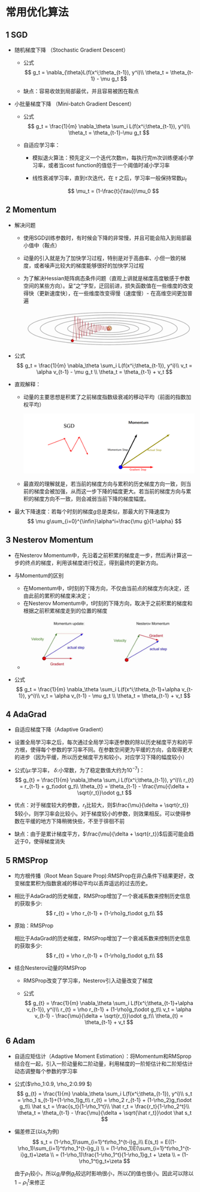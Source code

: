 # 常用优化算法

## 1 SGD

* 随机梯度下降 （Stochastic Gradient Descent）

  * 公式
    $$
    g_t =  \nabla_{\theta}L(f(x^i;\theta_{t-1}), y^i)\\
    \theta_t = \theta_{t-1} - \mu g_t
    $$



  * 缺点：容易收敛到局部最优，并且容易被困在鞍点

* 小批量梯度下降 （Mini-batch Gradient Descent）

  * 公式
    $$
    g_t = \frac{1}{m} \nabla_\theta \sum_i L(f(x^i;\theta_{t-1}), y^i)\\
    \theta_t = \theta_{t-1}-\mu g_t
    $$

  * 自适应学习率：

    * 模拟退火算法：预先定义一个迭代次数m，每执行完m次训练便减小学习率，或者当cost function的值低于一个阈值时减小学习率
    * 线性衰减学习率，直到$\tau$次迭代，在 $\tau$ 之后，学习率一般保持常数$\mu_{\tau}$

      $$
      \mu_t = (1-\frac{t}{\tau})\mu_0
      $$

## 2 Momentum

* 解决问题

  * 使用SGD训练参数时，有时候会下降的非常慢，并且可能会陷入到局部最小值中（鞍点）

  * 动量的引入就是为了加快学习过程，特别是对于高曲率、小但一致的梯度，或者噪声比较大的梯度能够很好的加快学习过程

  * 为了解决Hessian矩阵病态条件问题（直观上讲就是梯度高度敏感于参数空间的某些方向）。呈“之”字型，迂回前进，损失函数值在一些维度的改变得快（更新速度快），在一些维度改变得慢（速度慢）- 在高维空间更加普遍

    ![1613487611753](assets/1613487611753.png)

    

* 公式
  $$
  g_t = \frac{1}{m} \nabla_\theta \sum_i L(f(x^i;\theta_{t-1}), y^i)\\
  v_t = \alpha v_{t-1} - \mu g_t \\
  \theta_t = \theta_{t-1} + v_t
  $$

* 直观解释：

  * 动量的主要思想是积累了之前梯度指数级衰减的移动平均（前面的指数加权平均）

    ![1613486701752](assets/1613486701752.png)

  * 最直观的理解就是，若当前的梯度方向与累积的历史梯度方向一致，则当前的梯度会被加强，从而这一步下降的幅度更大。若当前的梯度方向与累积的梯度方向不一致，则会减弱当前下降的梯度幅度。

* 最大下降速度：若每个时刻的梯度$g$总是类似，那最大的下降速度为
  $$
  \mu g\sum_{i=0}^{\infin}\alpha^i=\frac{\mu g}{1-\alpha}
  $$
  

## 3 Nesterov Momentum

* 在Nesterov Momentum中，先沿着之前积累的梯度走一步，然后再计算这一步的终点的梯度，利用该梯度进行校正，得到最终的更新方向。

* 与Momentum的区别
  * 在Momentum中，t时刻的下降方向，不仅由当前点的梯度方向决定，还由此前的累积的梯度来决定；
  * 在Nesterov Momentum中，t时刻的下降方向，取决于之前积累的梯度和根据之前积累梯度走到的位置的梯度
  * ![1613487795316](assets/1613487795316.png)

* 公式
  $$
  g_t = \frac{1}{m} \nabla_\theta \sum_i L(f(x^i;\theta_{t-1}+\alpha v_{t-1}), y^i)\\
  v_t = \alpha v_{t-1} - \mu g_t \\
  \theta_t = \theta_{t-1} + v_t
  $$
  

## 4 AdaGrad

* 自适应梯度下降（Adaptive Gradient）

* 设置全局学习率之后，每次通过全局学习率逐参数的除以历史梯度平方和的平方根，使得每个参数的学习率不同。在参数空间更为平缓的方向，会取得更大的进步（因为平缓，所以历史梯度平方和较小，对应学习下降的幅度较小）

* 公式($\mu$:学习率， $\delta$:小常数，为了稳定数值大约为$10^{-7}$)：
  $$
  g_{t} = \frac{1}{m} \nabla_\theta \sum_i L(f(x^i;\theta_{t-1}), y^i)\\
  r_{t} = r_{t-1} + g_t\odot g_t\\
  \theta_{t} = \theta_{t-1} - \frac{\mu}{\delta + \sqrt{r_t}}\odot g_t
  $$

* 优点：对于梯度较大的参数，$r_t​$比较大，则$\frac{\mu}{\delta + \sqrt{r_t}}​$较小，则学习率会比较小。对于梯度较小的参数，则效果相反。可以使得参数在平缓的地方下降稍微快些，不至于徘徊不前

* 缺点：由于是累计梯度平方，$\frac{\mu}{\delta + \sqrt{r_t}}$后面可能会趋近于0，使得梯度消失

## 5 RMSProp

* 均方根传播（Root Mean Square Prop):RMSProp在非凸条件下结果更好，改变梯度累积为指数衰减的移动平均以丢弃遥远的过去历史。

* 相比于AdaGrad的历史梯度，RMSProp增加了一个衰减系数来控制历史信息的获取多少:
  $$
  r_{t} = \rho r_{t-1} + (1-\rho)g_t\odot g_t\\
  $$

* 原始：RMSProp

  相比于AdaGrad的历史梯度，RMSProp增加了一个衰减系数来控制历史信息的获取多少:
  $$
  r_{t} = \rho r_{t-1} + (1-\rho)g_t\odot g_t\\
  $$

* 结合Nesterov动量的RMSProp

  * RMSProp改变了学习率，Nesterov引入动量改变了梯度

  * 公式
    $$
    g_{t} = \frac{1}{m} \nabla_\theta \sum_i L(f(x^i;\theta_{t-1}+\alpha v_{t-1}), y^i)\\
    r_{t} = \rho r_{t-1} + (1-\rho)g_t\odot g_t\\
    v_t = \alpha v_{t-1} - \frac{\mu}{\delta + \sqrt{r_t}}\odot g_t\\
    \theta_{t} = \theta_{t-1} + v_t
    $$
    

## 6 Adam

* 自适应矩估计（Adaptive Moment Estimation）：将Momentum和RMSprop结合在一起，引入一阶动量和二阶动量，利用梯度的一阶矩估计和二阶矩估计动态调整每个参数的学习率

* 公式($\rho_1:0.9, \rho_2:0.99 $)
  $$
  g_{t} = \frac{1}{m} \nabla_\theta \sum_i L(f(x^i;\theta_{t-1}), y^i)\\
  s_t = \rho_1 s_{t-1}+(1-\rho_1)g_t\\
  r_{t} = \rho_2 r_{t-1} + (1-\rho_2)g_t\odot g_t\\
  \hat s_t = \frac{s_t}{1-\rho_1^t}\\
  \hat r_t = \frac{r_t}{1-\rho_2^t}\\
  \theta_t = \theta_{t-1} - \frac{\mu}{\delta + \sqrt{\hat r_t}}\odot \hat s_t
  $$

* 偏差修正(以$s_t$为例)
  $$
  s_t = (1-\rho_1)\sum_{i=1}^t\rho_1^{t-i}g_i\\
  E(s_t) = E((1-\rho_1)\sum_{i=1}^t\rho_1^{t-i}g_i)
  \\ = (1-\rho_1)E(\sum_{i=1}^t\rho_1^{t-i}g_t)+\zeta
  \\ = (1-\rho_1)\frac{1-\rho_1^t}{1-\rho_1}g_t + \zeta
  \\ = (1-\rho_1^t)g_t+\zeta
  $$
  

  由于$\rho_1$较小，所以$g_i$举例$g_t$较远时影响很小，所以$\zeta$的值也很小。因此可以除以$1-\rho_1^t$来修正